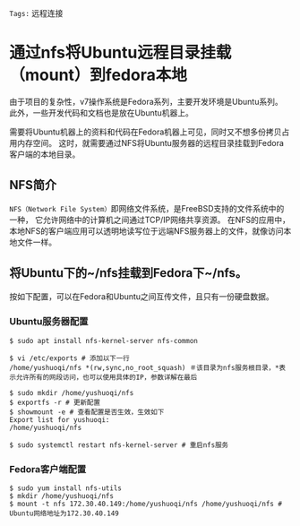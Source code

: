`Tags:` 远程连接

# 通过nfs将Ubuntu远程目录挂载（mount）到fedora本地
由于项目的复杂性，v7操作系统是Fedora系列，主要开发环境是Ubuntu系列。
此外，一些开发代码和文档也是放在Ubuntu机器上。

需要将Ubuntu机器上的资料和代码在Fedora机器上可见，同时又不想多份拷贝占用内存空间。
这时，就需要通过NFS将Ubuntu服务器的远程目录挂载到Fedora客户端的本地目录。

## NFS简介
`NFS（Network File System）`即网络文件系统，是FreeBSD支持的文件系统中的一种，
它允许网络中的计算机之间通过TCP/IP网络共享资源。
在NFS的应用中，本地NFS的客户端应用可以透明地读写位于远端NFS服务器上的文件，就像访问本地文件一样。

## 将Ubuntu下的~/nfs挂载到Fedora下~/nfs。
按如下配置，可以在Fedora和Ubuntu之间互传文件，且只有一份硬盘数据。

### Ubuntu服务器配置
```shell
$ sudo apt install nfs-kernel-server nfs-common

$ vi /etc/exports # 添加以下一行
/home/yushuoqi/nfs *(rw,sync,no_root_squash) ＃该目录为nfs服务根目录，*表示允许所有的网段访问，也可以使用具体的IP，参数详解在最后

$ sudo mkdir /home/yushuoqi/nfs
$ exportfs -r # 更新配置
$ showmount -e # 查看配置是否生效，生效如下
Export list for yushuoqi:
/home/yushuoqi/nfs

$ sudo systemctl restart nfs-kernel-server # 重启nfs服务

```

### Fedora客户端配置
```shell
$ sudo yum install nfs-utils
$ mkdir /home/yushuoqi/nfs
$ mount -t nfs 172.30.40.149:/home/yushuoqi/nfs /home/yushuoqi/nfs # Ubuntu网络地址为172.30.40.149
```
